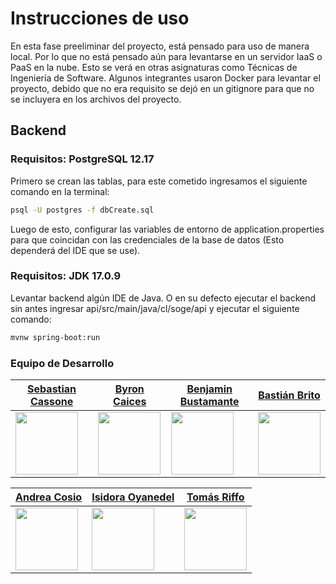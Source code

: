 # Instrucciones de uso

En esta fase preeliminar del proyecto, está pensado para uso de manera local. Por lo que no está pensado aún para levantarse en un servidor IaaS o PaaS en la nube. Esto se verá en otras asignaturas como Técnicas de Ingeniería de Software.
Algunos integrantes usaron Docker para levantar el proyecto, debido que no era requisito se dejó en un gitignore para que no se incluyera en los archivos del proyecto.

## Backend

### Requisitos: PostgreSQL 12.17

Primero se crean las tablas, para este cometido ingresamos el siguiente comando en la terminal:

```bash
psql -U postgres -f dbCreate.sql
```

Luego de esto, configurar las variables de entorno de application.properties para que coincidan con las credenciales de la base de datos (Esto dependerá del IDE que se use).

### Requisitos: JDK 17.0.9

Levantar backend algún IDE de Java. O en su defecto ejecutar el backend sin antes ingresar api/src/main/java/cl/soge/api y ejecutar el siguiente comando:

```bash
mvnw spring-boot:run
```

### Equipo de Desarrollo

| [Sebastian Cassone](https://github.com/sebacassone/)                    | [Byron Caices](https://github.com/ByronCaices)                          | [Benjamin Bustamante](https://github.com/benbuselola)                   | [Bastián Brito](https://github.com/PerroWachooo)                         |
| ----------------------------------------------------------------------- | ----------------------------------------------------------------------- | ----------------------------------------------------------------------- | ------------------------------------------------------------------------ |
| <img src="https://github.com/sebacassone.png" width="100" height="100"> | <img src="https://github.com/ByronCaices.png" width="100" height="100"> | <img src="https://github.com/benbuselola.png" width="100" height="100"> | <img src="https://github.com/PerroWachooo.png" width="100" height="100"> |

| [Andrea Cosio](https://github.com/PerroWachooo)                          | [Isidora Oyanedel](https://github.com/IsisIOo)                      | [Tomás Riffo](https://github.com/Ovejazo)                           |
| ------------------------------------------------------------------------ | ------------------------------------------------------------------- | ------------------------------------------------------------------- |
| <img src="https://github.com/PerroWachooo.png" width="100" height="100"> | <img src="https://github.com/Ovejazo.png" width="100" height="100"> | <img src="https://github.com/Ovejazo.png" width="100" height="100"> |
